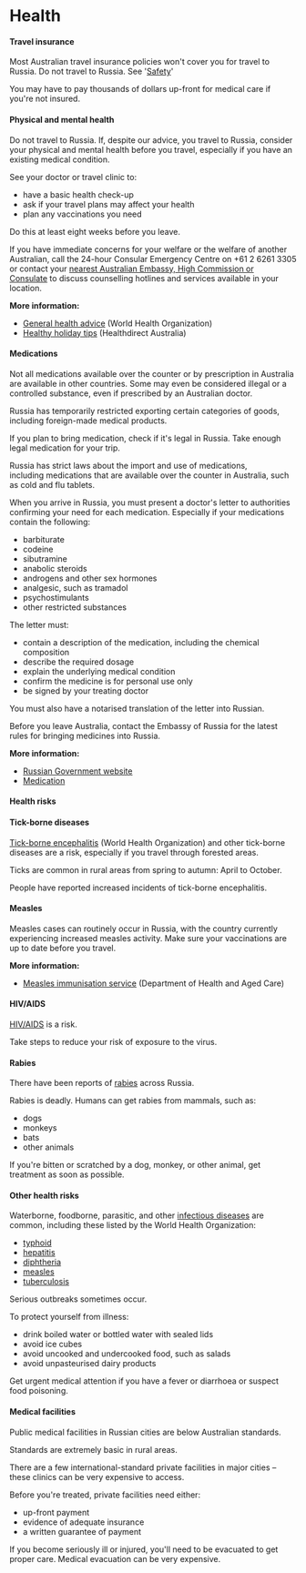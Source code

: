 # Health

#### Travel insurance

Most Australian travel insurance policies won't cover you for travel to Russia. Do not travel to Russia. See '[Safety](#safety)'

You may have to pay thousands of dollars up-front for medical care if you're not insured.

#### Physical and mental health

Do not travel to Russia. If, despite our advice, you travel to Russia, consider your physical and mental health before you travel, especially if you have an existing medical condition.

See your doctor or travel clinic to:

* have a basic health check-up
* ask if your travel plans may affect your health
* plan any vaccinations you need

Do this at least eight weeks before you leave.

If you have immediate concerns for your welfare or the welfare of another Australian, call the 24-hour Consular Emergency Centre on +61 2 6261 3305 or contact your [nearest Australian Embassy, High Commission or Consulate](https://www.dfat.gov.au/about-us/our-locations/missions/our-embassies-and-consulates-overseas) to discuss counselling hotlines and services available in your location.

**More information:**

* [General health advice](https://www.smartraveller.gov.au/before-you-go/health) (World Health Organization)
* [Healthy holiday tips](https://www.healthdirect.gov.au/healthy-holiday-tips-infographic) (Healthdirect Australia)

#### Medications

Not all medications available over the counter or by prescription in Australia are available in other countries. Some may even be considered illegal or a controlled substance, even if prescribed by an Australian doctor. 

Russia has temporarily restricted exporting certain categories of goods, including foreign-made medical products. 

If you plan to bring medication, check if it's legal in Russia. Take enough legal medication for your trip.

Russia has strict laws about the import and use of medications, including medications that are available over the counter in Australia, such as cold and flu tablets.

When you arrive in Russia, you must present a doctor's letter to authorities confirming your need for each medication. Especially if your medications contain the following:

* barbiturate
* codeine
* sibutramine
* anabolic steroids
* androgens and other sex hormones
* analgesic, such as tramadol
* psychostimulants
* other restricted substances

The letter must:

* contain a description of the medication, including the chemical composition
* describe the required dosage
* explain the underlying medical condition
* confirm the medicine is for personal use only
* be signed by your treating doctor

You must also have a notarised translation of the letter into Russian.

Before you leave Australia, contact the Embassy of Russia for the latest rules for bringing medicines into Russia.

**More information:**

* [Russian Government website](http://government.ru/en/)
* [Medication](/before-you-go/health/medications "Medication and medical equipment")

#### Health risks

#### Tick-borne diseases

[Tick-borne encephalitis](https://www.who.int/immunization/diseases/tick_encephalitis/en/) (World Health Organization) and other tick-borne diseases are a risk, especially if you travel through forested areas.

Ticks are common in rural areas from spring to autumn: April to October.

People have reported increased incidents of tick-borne encephalitis.

#### Measles

Measles cases can routinely occur in Russia, with the country currently experiencing increased measles activity. Make sure your vaccinations are up to date before you travel.

**More information:**

* [Measles immunisation service](https://www.health.gov.au/health-topics/immunisation/immunisation-services/measles-immunisation-service) (Department of Health and Aged Care)

#### HIV/AIDS

[HIV/AIDS](https://www.who.int/news-room/fact-sheets/detail/hiv-aids) is a risk.

Take steps to reduce your risk of exposure to the virus.

#### Rabies

There have been reports of [rabies](https://www.who.int/news-room/fact-sheets/detail/rabies) across Russia.

Rabies is deadly. Humans can get rabies from mammals, such as:

* dogs
* monkeys
* bats
* other animals

If you're bitten or scratched by a dog, monkey, or other animal, get treatment as soon as possible.

#### Other health risks

Waterborne, foodborne, parasitic, and other [infectious diseases](/before-you-go/health/diseases "Infectious diseases") are common, including these listed by the World Health Organization:  

* [typhoid](https://www.who.int/immunization/diseases/typhoid/en/)
* [hepatitis](https://www.who.int/hepatitis/en/)
* [diphtheria](https://www.healthdirect.gov.au/diphtheria)
* [measles](https://www.health.gov.au/diseases/measles?language=en)
* [tuberculosis](https://www.who.int/news-room/fact-sheets/detail/tuberculosis)

Serious outbreaks sometimes occur.

To protect yourself from illness:

* drink boiled water or bottled water with sealed lids
* avoid ice cubes
* avoid uncooked and undercooked food, such as salads
* avoid unpasteurised dairy products

Get urgent medical attention if you have a fever or diarrhoea or suspect food poisoning.

#### Medical facilities

Public medical facilities in Russian cities are below Australian standards.

Standards are extremely basic in rural areas.

There are a few international-standard private facilities in major cities – these clinics can be very expensive to access.

Before you're treated, private facilities need either:

* up-front payment
* evidence of adequate insurance
* a written guarantee of payment

If you become seriously ill or injured, you'll need to be evacuated to get proper care. Medical evacuation can be very expensive.